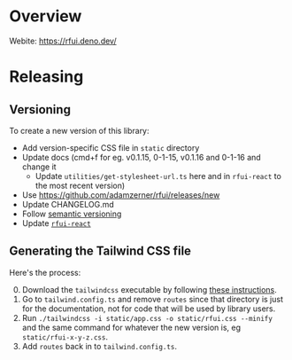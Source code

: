 # Overview

Webite: https://rfui.deno.dev/

# Releasing

## Versioning

To create a new version of this library:

- Add version-specific CSS file in `static` directory
- Update docs (cmd+f for eg. v0.1.15, 0-1-15, v0.1.16 and 0-1-16 and change it
  - Update `utilities/get-stylesheet-url.ts` here and in `rfui-react` to the
    most recent version)
- Use https://github.com/adamzerner/rfui/releases/new
- Update CHANGELOG.md
- Follow [semantic versioning](https://semver.org/)
- Update [`rfui-react`](https://github.com/adamzerner/rfui)

## Generating the Tailwind CSS file

Here's the process:

0. Download the `tailwindcss` executable by following
   [these instructions](https://tailwindcss.com/blog/standalone-cli#get-started).
1. Go to `tailwind.config.ts` and remove `routes` since that directory is just
   for the documentation, not for code that will be used by library users.
2. Run `./tailwindcss -i static/app.css -o static/rfui.css --minify` and the
   same command for whatever the new version is, eg `static/rfui-x-y-z.css`.
3. Add `routes` back in to `tailwind.config.ts`.
